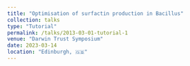 ```yaml
---
title: "Optimisation of surfactin production in Bacillus"
collection: talks
type: "Tutorial"
permalink: /talks/2013-03-01-tutorial-1
venue: "Darwin Trust Symposium"
date: 2023-03-14
location: "Edinburgh, 🇬🇧"
---
```

